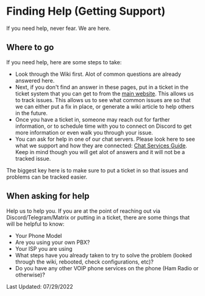 # Finding Help (Getting Support)

If you need help, never fear. We are here.

## Where to go

If you need help, here are some steps to take:

* Look through the Wiki first. Alot of common questions are already answered here.
* Next, if you don't find an answer in these pages, put in a ticket in the ticket system that you can get to from the [main website](https://hamsoverip.com). This allows us to track issues. This allows us to see what common issues are so that we can either put a fix in place, or generate a wiki article to help others in the future.
* Once you have a ticket in, someone may reach out for farther information, or to schedule time with you to connect on Discord to get more information or even walk you through your issue.
* You can ask for help in one of our chat servers. Please look here to see what we support and how they are connected: [Chat Services Guide](https://hamsoverip.github.io/wiki/General/user_guides/chat-services/). Keep in mind though you will get alot of answers and it will not be a tracked issue.

The biggest key here is to make sure to put a ticket in so that issues and problems can be tracked easier.

## When asking for help

Help us to help you. If you are at the point of reaching out via Discord/Telegram/Matrix or putting in a ticket, there are some things that will be helpful to know:

* Your Phone Model
* Are you using your own PBX?
* Your ISP you are using
* What steps have you already taken to try to solve the problem (looked through the wiki, rebooted, check configurations, etc)?
* Do you have any other VOIP phone services on the phone (Ham Radio or otherwise)?

Last Updated: 07/29/2022
